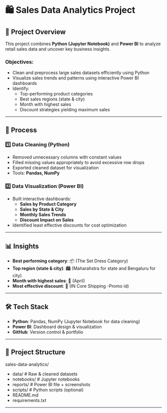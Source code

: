 # 🛍️ Sales Data Analytics Project

## 📌 Project Overview
This project combines **Python (Jupyter Notebook)** and **Power BI** to analyze retail sales data and uncover key business insights.

### Objectives:
- Clean and preprocess large sales datasets efficiently using Python
- Visualize sales trends and patterns using interactive Power BI dashboards
- Identify:
  - Top-performing product categories
  - Best sales regions (state & city)
  - Month with highest sales
  - Discount strategies yielding maximum sales

---

## 🔧 Process

### 1️⃣ Data Cleaning (Python)
- Removed unnecessary columns with constant values
- Filled missing values appropriately to avoid excessive row drops
- Exported cleaned dataset for visualization
- Tools: **Pandas, NumPy**

### 2️⃣ Data Visualization (Power BI)
- Built interactive dashboards:
  - **Sales by Product Category**
  - **Sales by State & City**
  - **Monthly Sales Trends**
  - **Discount Impact on Sales**
- Identified least effective discounts for cost optimization

---

## 📊 Insights
- **Best performing category**: 📦 (The Set Dress Category)
- **Top region (state & city)**: 🏙️ (Maharahstra for state and Bengaluru for city)
- **Month with highest sales**: 📅 (April)
- **Most effective discount**: 🎯 (IN Core Shipping -Promo id)  

---

## 🛠️ Tech Stack
- **Python**: Pandas, NumPy (Jupyter Notebook for data cleaning)
- **Power BI**: Dashboard design & visualization
- **GitHub**: Version control & portfolio

---

## 📂 Project Structure
sales-data-analytics/
- data/ # Raw & cleaned datasets
- notebooks/ # Jupyter notebooks
- reports/ # Power BI file + screenshots
- scripts/ # Python scripts (optional)
- README.md
- requirements.txt

---
